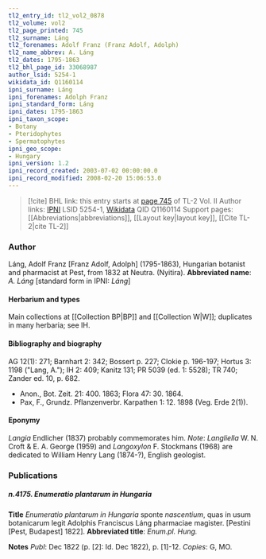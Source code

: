 ```yaml
---
tl2_entry_id: tl2_vol2_0878
tl2_volume: vol2
tl2_page_printed: 745
tl2_surname: Láng
tl2_forenames: Adolf Franz (Franz Adolf, Adolph)
tl2_name_abbrev: A. Láng
tl2_dates: 1795-1863
tl2_bhl_page_id: 33068987
author_lsid: 5254-1
wikidata_id: Q1160114
ipni_surname: Láng
ipni_forenames: Adolph Franz
ipni_standard_form: Láng
ipni_dates: 1795-1863
ipni_taxon_scope: 
- Botany
- Pteridophytes
- Spermatophytes
ipni_geo_scope: 
- Hungary
ipni_version: 1.2
ipni_record_created: 2003-07-02 00:00:00.0
ipni_record_modified: 2008-02-20 15:06:53.0
---
```


> [!cite] BHL link: this entry starts at [page 745](https://www.biodiversitylibrary.org/page/33068987) of TL-2 Vol. II
> Author links: [IPNI](https://www.ipni.org/a/5254-1) LSID 5254-1, [Wikidata](https://www.wikidata.org/wiki/Q1160114) QID Q1160114
> Support pages: [[Abbreviations|abbreviations]], [[Layout key|layout key]], [[Cite TL-2|cite TL-2]]

### Author

Láng, Adolf Franz \[Franz Adolf, Adolph\] (1795-1863), Hungarian botanist and pharmacist at Pest, from 1832 at Neutra. (Nyitira). 
**Abbreviated name**: *A. Láng* \[standard form in IPNI: *Láng*\]

#### Herbarium and types

Main collections at [[Collection BP|BP]] and [[Collection W|W]]; duplicates in many herbaria; see IH.

#### Bibliography and biography

AG 12(1): 271; Barnhart 2: 342; Bossert p. 227; Clokie p. 196-197; Hortus 3: 1198 ("Lang, A."); IH 2: 409; Kanitz 131; PR 5039 (ed. 1: 5528); TR 740; Zander ed. 10, p. 682.
- Anon., Bot. Zeit. 21: 400. 1863; Flora 47: 30. 1864.
- Pax, F., Grundz. Pflanzenverbr. Karpathen 1: 12. 1898 (Veg. Erde 2(1)).

#### Eponymy

*Langia* Endlicher (1837) probably commemorates him. *Note*: *Langliella* W. N. Croft & E. A. George (1959) and *Langoxylon* F. Stockmans (1968) are dedicated to William Henry Lang (1874-?), English geologist.

### Publications

##### n.4175. Enumeratio plantarum in Hungaria

**Title**
*Enumeratio plantarum in Hungaria* sponte *nascentium*, quas in usum botanicarum legit Adolphis Franciscus Láng pharmaciae magister. \[Pestini \[Pest, Budapest\] 1822\].
**Abbreviated title**: *Enum.pl. Hung.*

**Notes**
*Publ*: Dec 1822 (p. \[2\]: Id. Dec 1822), p. \[1\]-12. *Copies*: G, MO.

